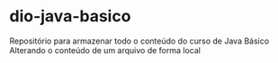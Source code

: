 # dio-java-basico
Repositório para armazenar todo o conteúdo do curso de Java Básico 
Alterando o conteúdo de um arquivo de forma local